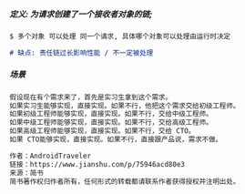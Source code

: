 
##### 定义: 为请求创建了一个接收者对象的链;
```markdown
$ 多个对象 可以处理 同一个请求, 具体哪个对象可以处理由运行时决定

# 缺点: 责任链过长影响性能 / 不一定被处理
```

##### 场景
```markdown
假设现在有个需求来了，首先是实习生拿到这个需求。
如果实习生能够实现，直接实现。如果不行，他把这个需求交给初级工程师。
如果初级工程师能够实现，直接实现。如果不行，交给中级工程师。
如果中级工程师能够实现，直接实现。如果不行，交给高级工程师。
如果高级工程师能够实现，直接实现。如果不行，交给 CTO。
如果 CTO能够实现，直接实现。如果不行，直接跟产品说，需求不做。

作者：AndroidTraveler
链接：https://www.jianshu.com/p/75946acd80e3
来源：简书
简书著作权归作者所有，任何形式的转载都请联系作者获得授权并注明出处。
```